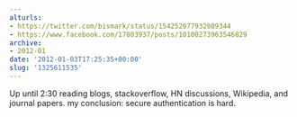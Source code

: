 ```yaml
---
alturls:
- https://twitter.com/bismark/status/154252077932089344
- https://www.facebook.com/17803937/posts/10100273963546829
archive:
- 2012-01
date: '2012-01-03T17:25:35+00:00'
slug: '1325611535'
---
```


Up until 2:30 reading blogs, stackoverflow, HN discussions, Wikipedia, and
journal papers. my conclusion: secure authentication is hard.

